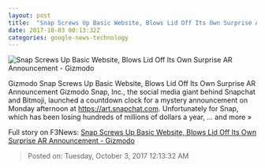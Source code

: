 ```yaml
---
layout: post
title:  "Snap Screws Up Basic Website, Blows Lid Off Its Own Surprise AR Announcement - Gizmodo"
date: 2017-10-03 00:13:32Z
categories: google-news-technology
---
```


![Snap Screws Up Basic Website, Blows Lid Off Its Own Surprise AR Announcement - Gizmodo](https://i.kinja-img.com/gawker-media/image/upload/s--hsLCTpwj--/c_fill,fl_progressive,g_center,h_900,q_80,w_1600/lh15w5mv557tjg4bby3w.png)

Gizmodo Snap Screws Up Basic Website, Blows Lid Off Its Own Surprise AR Announcement Gizmodo Snap, Inc., the social media giant behind Snapchat and Bitmoji, launched a countdown clock for a mystery announcement on Monday afternoon at https://art.snapchat.com. Unfortunately for Snap, which has been losing hundreds of millions of dollars a year, ... and more »


Full story on F3News: [Snap Screws Up Basic Website, Blows Lid Off Its Own Surprise AR Announcement - Gizmodo](http://www.f3nws.com/n/afQkZF)

> Posted on: Tuesday, October 3, 2017 12:13:32 AM
